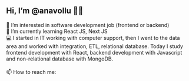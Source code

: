 ## Hi, I’m @anavollu 👋😊
👀 I’m interested in software development job (frontend or backend)
</br>
🌱 I’m currently learning React JS, Next JS
</br>
💻 I started in IT working with computer support, then I went to the data area and worked with integration, ETL, relational database.
Today I study frontend development with React, backend development with Javascript and non-relational database with MongoDB.
</br>
</br>
📫 How to reach me:
    <a href="https://www.linkedin.com/in/anavollu/" target="_blank"><img src="https://cdn-icons-png.flaticon.com/512/174/174857.png" width="16"/></a>
    <a href="mailto:acvollu@gmail.com" target="_blank"><img src="https://cdn-icons-png.flaticon.com/512/732/732200.png" width="16"/></a>

